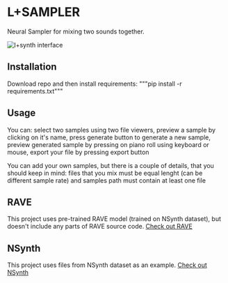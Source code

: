 # L+SAMPLER
Neural Sampler for mixing two sounds together.

![l+synth interface](https://user-images.githubusercontent.com/36171138/175765146-17308de7-3de2-4b2d-94aa-0a8cf0bc4bb8.png)

## Installation
Download repo and then install requirements:
"""pip install -r requirements.txt"""

## Usage
You can: select two samples using two file viewers, preview a sample by clicking on it's name, press generate button to generate a new sample,
preview generated sample by pressing on piano roll using keyboard or mouse, export your file by pressing export button

You can add your own samples, but there is a couple of details, that you should keep in mind: files that you mix must be equal lenght (can be different sample rate) and samples path must contain at least one file

## RAVE
This project uses pre-trained RAVE model (trained on NSynth dataset), but doesn't include any parts of RAVE source code.
[Check out RAVE](https://github.com/acids-ircam/RAVE)

## NSynth
This project uses files from NSynth dataset as an example. [Check out NSynth](https://magenta.tensorflow.org/datasets/nsynth)
